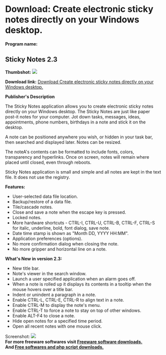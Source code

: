 # Download: Create electronic sticky notes directly on your Windows desktop.

**Program name:**

## Sticky Notes 2.3

  
**Thumbshot:** ![](http://www.freewarefiles.com/screenshot/ivstickynotes_md.gif)   
  
**Download link:** [Download Create electronic sticky notes directly on your Windows desktop.](http://freesoftwares.boysofts.com/Sticky-Notes_program_26526.html)  
  


**Publisher's Description**  
  


The Sticky Notes application allows you to create electronic sticky notes directly on your Windows desktop. The Sticky Notes are just like paper post-it notes for your computer. Jot down tasks, messages, ideas, appointments, phone numbers, birthdays in a note and stick it on the desktop. 

A note can be positioned anywhere you wish, or hidden in your task bar, then searched and displayed later. Notes can be resized. 

The noteA's contents can be formatted to include fonts, colors, transparency and hyperlinks. Once on screen, notes will remain where placed until closed, even through reboots.

Sticky Notes application is small and simple and all notes are kept in the text file. It does not use the registry.

**Features:**

  * User-selected data file location. 
  * Backup/restore of a data file. 
  * Tile/cascade notes. 
  * Close and save a note when the escape key is pressed. 
  * Locked notes. 
  * More hardware shortcuts - CTRL-I, CTRL-U, CTRL-B, CTRL-F, CTRL-S for italic, underline, bold, font dialog, save note. 
  * Date time stamp is shown as "Month DD, YYYY HH:MM". 
  * Application preferences (options). 
  * No more confirmation dialog when closing the note. 
  * No more gripper and horizontal line on a note. 

**What's New in version 2.3:**

  * New title bar. 
  * Note's viewer in the search window. 
  * Launch a user specified application when an alarm goes off. 
  * When a note is rolled up it displays its contents in a tooltip when the mouse hovers over a title bar. 
  * Indent or unindent a paragraph in a note. 
  * Enable CTRL-L, CTRL-E, CTRL-R to align text in a note. 
  * Enable CTRL-M to display the note's menu. 
  * Enable CTRL-T to force a note to stay on top of other windows. 
  * Enable ALT-F4 to close a note. 
  * Hide open notes for a specified time period. 
  * Open all recent notes with one mouse click. 

  
  
Screenshot: ![](http://www.freewarefiles.com/screenshot/ivstickynotes.gif)   
**For more freeware softwares visit [Freeware software downloads.](http://freesoftwares.boysofts.com/)**   
**And [Free softwares and php script downloads.](http://www.boysofts.com/)**

